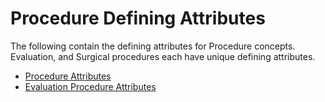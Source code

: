 # Procedure Defining Attributes

The following contain the defining attributes for Procedure concepts. Evaluation, and Surgical procedures each have unique defining attributes.

* [Procedure Attributes](broken-reference)
* [Evaluation Procedure Attributes](broken-reference)
